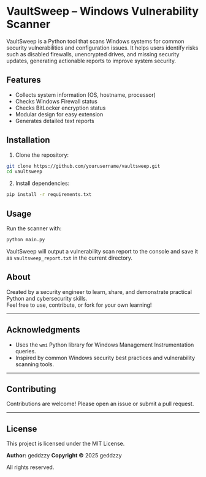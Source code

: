 # VaultSweep – Windows Vulnerability Scanner

VaultSweep is a Python tool that scans Windows systems for common security vulnerabilities and configuration issues. It helps users identify risks such as disabled firewalls, unencrypted drives, and missing security updates, generating actionable reports to improve system security.

## Features

- Collects system information (OS, hostname, processor)
- Checks Windows Firewall status
- Checks BitLocker encryption status
- Modular design for easy extension
- Generates detailed text reports

## Installation

1. Clone the repository:
```bash
git clone https://github.com/yourusername/vaultsweep.git
cd vaultsweep
```

2. Install dependencies:
```bash
pip install -r requirements.txt
```

## Usage

Run the scanner with:

```bash
python main.py
```

VaultSweep will output a vulnerability scan report to the console and save it as `vaultsweep_report.txt` in the current directory.

## About

Created by a security engineer to learn, share, and demonstrate practical Python and cybersecurity skills.  
Feel free to use, contribute, or fork for your own learning!

---

## Acknowledgments

- Uses the `wmi` Python library for Windows Management Instrumentation queries.
- Inspired by common Windows security best practices and vulnerability scanning tools.

---

## Contributing

Contributions are welcome! Please open an issue or submit a pull request.

---

## License

This project is licensed under the MIT License.

**Author:** geddzzy 
**Copyright ©** 2025 geddzzy

All rights reserved.
